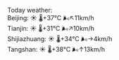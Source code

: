 Today weather:  
Beijing: ☀️   🌡️+37°C 🌬️↖11km/h  
Tianjin: ☀️   🌡️+31°C 🌬️↗10km/h  
Shijiazhuang: ☀️   🌡️+34°C 🌬️→4km/h  
Tangshan: ☀️   🌡️+38°C 🌬️↑13km/h  
